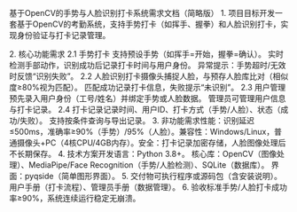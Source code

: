 ​基于OpenCV的手势与人脸识别打卡系统需求文档（简略版）​​
​1. 项目目标​
开发一套基于OpenCV的考勤系统，支持手势打卡​（如挥手、握拳）和人脸识别打卡，实现身份验证与打卡记录管理。

​2. 核心功能需求​
​2.1 手势打卡​
支持预设手势（如挥手=开始，握拳=确认）。
实时检测手部动作，识别成功后记录打卡时间与用户身份。
异常提示：手势超时/无效时反馈“识别失败”。
​2.2 人脸识别打卡​
摄像头捕捉人脸，与预存人脸库比对（相似度≥80%视为匹配）。
匹配成功记录打卡信息，失败提示“未识别”。
​2.3 用户管理​
预先录入用户身份（工号/姓名）并绑定手势或人脸数据。
管理员可管理用户信息与打卡记录。
​2.4 打卡记录​
记录时间、用户ID、打卡方式（手势/人脸）、状态（成功/失败）。
支持按条件查询与导出记录。
​3. 非功能需求​
​性能​：识别延迟≤500ms，准确率≥90%（手势）/95%（人脸）。
​兼容性​：Windows/Linux，普通摄像头+PC（4核CPU/4GB内存）。
​安全​：打卡记录加密存储，人脸图像处理后不长期保存。
​4. 技术方案​
开发语言：Python 3.8+。
核心库：OpenCV（图像处理）、MediaPipe/Face Recognition（手势/人脸检测）、SQLite（数据库）。
界面：pyqside（简单图形界面）。
​5. 交付物​
可执行程序或源码包（含安装说明）。
用户手册（打卡流程）、管理员手册（数据管理）。
​6. 验收标准​
手势/人脸打卡成功率≥90%，系统连续运行稳定无崩溃。
